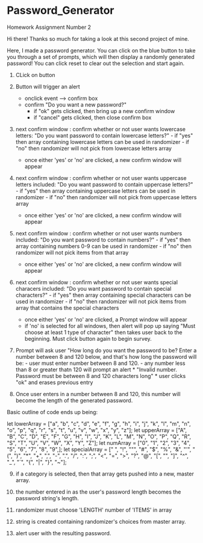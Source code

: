 # Password_Generator
Homework Assignment Number 2

Hi there! Thanks so much for taking a look at this second project of mine.

Here, I made a password generator. You can click on the blue button to take you through a set of prompts, which will then display a randomly generated password! You can click reset to clear out the selection and start again.

<!-- PSEUDOCODE -->
1. CLick on button
2. Button will trigger an alert
    * onclick event --> confirm box
    * confirm "Do you want a new password?"
        - if "ok" gets clicked, then bring up a new confirm window
        - if "cancel" gets clicked, then close confirm box

3. next confirm window : confirm whether or not user wants lowercase letters: "Do you want password to contain lowercase letters?"
        - if "yes" then array containing lowercase letters can be used in randomizer
        - if "no" then randomizer will not pick from lowercase letters array
    * once either 'yes' or 'no' are clicked, a new confirm window will appear

4. next confirm window : confirm whether or not user wants uppercase letters included: "Do you want password to contain uppercase letters?"
        - if "yes" then array containing uppercase letters can be used in randomizer
        - if "no" then randomizer will not pick from uppercase letters array
    * once either 'yes' or 'no' are clicked, a new confirm window will appear

5. next confirm window : confirm whether or not user wants numbers included: "Do you want password to contain numbers?"
        - if "yes" then array containing numbers 0-9 can be used in randomizer
        - if "no" then randomizer will not pick items from that array
    * once either 'yes' or 'no' are clicked, a new confirm window will appear

6. next confirm window : confirm whether or not user wants special characers included: "Do you want password to contain special characters?"
        - if "yes" then array containing special characters can be used in randomizer
        - if "no" then randomizer will not pick items from array that contains the special characters

    * once either 'yes' or 'no' are clicked, a Prompt window will appear
    * if 'no' is selected for all windows, then alert will pop up saying "Must choose at least 1 type of character" then takes user back to the beginning. Must click button again to begin survey.


7. Prompt will ask user "How long do you want the password to be? Enter a number between 8 and 120 below, and that's how long the password will be:
        - user must enter number between 8 and 120.
        - any number less than 8 or greater thatn 120 will prompt an alert
            * "Invalid number. Password must be between 8 and 120 characters long"
            * user clicks "ok" and erases previous entry
8. Once user enters in a number between 8 and 120, this number will become the length of the generated password.

Basic outline of code ends up being:

let lowerArray = ["a", "b", "c", "d", "e", "f", "g", "h", "i", "j", "k", "l", "m", "n", "o", "p", "q", "r", "s", "t", "u", "v", "w", "x", "y", "z"];
let upperArray = ["A", "B", "C", "D", "E", "F", "G", "H", "I", "J", "K", "L", "M", "N", "O", "P", "Q", "R", "S", "T", "U", "V", "W", "X", "Y", "Z"];
let numArray = ["0", "1", "2", "3", "4", "5", "6", "7", "8", "9",];
let specialArray = [" ", "!", """, "#", "$", "%", "&", "'", "(", ")", "*", "+", ",", "-", ".", "/", ":", ";", "<", "=", ">", "?", "@", "[", "\", "]", "^", "_", "`", "{", "|", "}", "~"];

9. if a category is selected, then that array gets pushed into a new, master array.

10. the number entered in as the user's password length becomes the password string's length.

11. randomizer must choose 'LENGTH' number of 'ITEMS' in array

12. string is created containing randomizer's choices from master array.

13. alert user with the resulting password.


